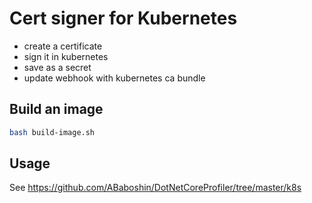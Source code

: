 # Cert signer for Kubernetes

- create a certificate
- sign it in kubernetes
- save as a secret
- update webhook with kubernetes ca bundle

## Build an image

```bash
bash build-image.sh
```

## Usage

See https://github.com/ABaboshin/DotNetCoreProfiler/tree/master/k8s
